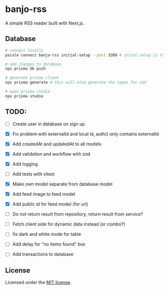 # banjo-rss

A simple RSS reader built with Next.js.

## Database

```bash
# connect locally
pscale connect banjo-rss initial-setup --port 3309 # intial-setup is the branch name in planetscale

# add changes to database
npx prisma db push

# generate prisma client
npx prisma generate # this will also generate the types for zod

# open prisma studio
npx prisma studio
```

## TODO:
-   [ ] Create user in database on sign up
-   [x] Fix problem with externalId and local id, auth() only contains externalId
-   [x] Add createdAt and updatedAt to all models
-   [x] Add validation and workflow with zod
-   [x] Add logging
-   [ ] Add tests with vitest
-   [x] Make own model separate from database model
-   [x] Add feed image to feed model
-   [x] Add public id for feed model (for url)
-   [ ] Do not return result from repository, return result from service?
-   [ ] Fetch client side for dynamic data instead (or combo?)
-   [ ] fix dark and white mode for table
-   [ ] Add delay for "no items found" box
-   [ ] Add transactions to database




## License

Licensed under the [MIT license](https://github.com/shadcn/ui/blob/main/LICENSE.md).
